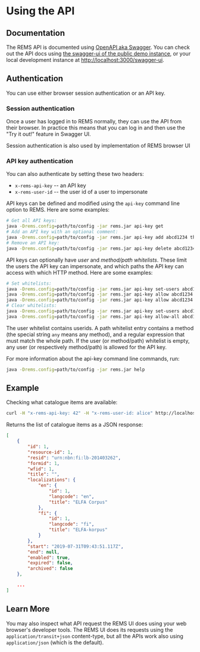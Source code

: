 # Using the API

## Documentation

The REMS API is documented using
[OpenAPI aka Swagger](https://swagger.io/docs/specification/about/).
You can check out the API docs using
[the swagger-ui of the public demo instance](https://rems-demo.rahtiapp.fi/swagger-ui),
or your local development instance at <http://localhost:3000/swagger-ui>.

## Authentication

You can use either browser session authentication or an API key.

### Session authentication

Once a user has logged in to REMS normally, they can use the API from
their browser. In practice this means that you can log in and then use
the "Try it out!" feature in Swagger UI.

Session authentication is also used by implementation of  REMS browser UI

### API key authentication

You can also authenticate by setting these two headers:
- `x-rems-api-key` -- an API key
- `x-rems-user-id` -- the user id of a user to impersonate

API keys can be defined and modified using the `api-key` command line option to REMS. Here are some examples:

```sh
# Get all API keys:
java -Drems.config=path/to/config -jar rems.jar api-key get
# Add an API key with an optional comment:
java -Drems.config=path/to/config -jar rems.jar api-key add abcd1234 this is my secret api key
# Remove an API key:
java -Drems.config=path/to/config -jar rems.jar api-key delete abcd1234
```

API keys can optionally have _user_ and _method/path whitelists_. These limit
the users the API key can impersonate, and which paths the API key can
access with which HTTP method. Here are some examples:

```sh
# Set whitelists:
java -Drems.config=path/to/config -jar rems.jar api-key set-users abcd1234 alice bob
java -Drems.config=path/to/config -jar rems.jar api-key allow abcd1234 get '/api/users/.*'
java -Drems.config=path/to/config -jar rems.jar api-key allow abcd1234 any '/api/applications/.*'
# Clear whitelists:
java -Drems.config=path/to/config -jar rems.jar api-key set-users abcd1234
java -Drems.config=path/to/config -jar rems.jar api-key allow-all abcd1234
```

The user whitelist contains userids. A path whitelist entry contains a
method (the special string `any` means any method), and a regular
expression that must match the whole path. If the user (or
method/path) whitelist is empty, any user (or respectively
method/path) is allowed for the API key.

For more information about the api-key command line commands, run:

```sh
java -Drems.config=path/to/config -jar rems.jar help
```

## Example

Checking what catalogue items are available:

```sh
curl -H "x-rems-api-key: 42" -H "x-rems-user-id: alice" http://localhost:3000/api/catalogue
```

Returns the list of catalogue items as a JSON response:

```json
[
    {
        "id": 1,
        "resource-id": 1,
        "resid": "urn:nbn:fi:lb-201403262",
        "formid": 1,
        "wfid": 1,
        "title": "",
        "localizations": {
            "en": {
                "id": 1,
                "langcode": "en",
                "title": "ELFA Corpus"
            },
            "fi": {
                "id": 1,
                "langcode": "fi",
                "title": "ELFA-korpus"
            }
        },
        "start": "2019-07-31T09:43:51.117Z",
        "end": null,
        "enabled": true,
        "expired": false,
        "archived": false
    },

    ...
]
```

## Learn More

You may also inspect what API request the REMS UI does using your web
browser's developer tools. The REMS UI does its requests using the
`application/transit+json` content-type, but all the APIs work also
using `application/json` (which is the default).
